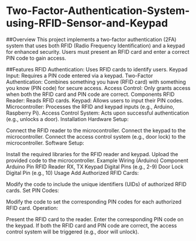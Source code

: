 # Two-Factor-Authentication-System-using-RFID-Sensor-and-Keypad

##Overview
This project implements a two-factor authentication (2FA) system that uses both RFID (Radio Frequency Identification) and a keypad for enhanced security. Users must present an RFID card and enter a correct PIN code to gain access.

##Features
RFID Authentication: Uses RFID cards to identify users.
Keypad Input: Requires a PIN code entered via a keypad.
Two-Factor Authentication: Combines something you have (RFID card) with something you know (PIN code) for secure access.
Access Control: Only grants access when both the RFID card and PIN code are correct.
Components
RFID Reader: Reads RFID cards.
Keypad: Allows users to input their PIN codes.
Microcontroller: Processes the RFID and keypad inputs (e.g., Arduino, Raspberry Pi).
Access Control System: Acts upon successful authentication (e.g., unlocks a door).
Installation
Hardware Setup:

Connect the RFID reader to the microcontroller.
Connect the keypad to the microcontroller.
Connect the access control system (e.g., door lock) to the microcontroller.
Software Setup:

Install the required libraries for the RFID reader and keypad.
Upload the provided code to the microcontroller.
Example Wiring (Arduino)
Component	Arduino Pin
RFID Reader	RX, TX
Keypad	Digital Pins (e.g., 2-9)
Door Lock	Digital Pin (e.g., 10)
Usage
Add Authorized RFID Cards:

Modify the code to include the unique identifiers (UIDs) of authorized RFID cards.
Set PIN Codes:

Modify the code to set the corresponding PIN codes for each authorized RFID card.
Operation:

Present the RFID card to the reader.
Enter the corresponding PIN code on the keypad.
If both the RFID card and PIN code are correct, the access control system will be triggered (e.g., door will unlock).

